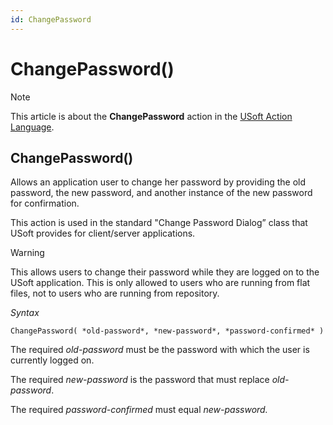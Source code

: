 ```yaml
---
id: ChangePassword
---
```


# ChangePassword()



> [!NOTE]
> This article is about the **ChangePassword** action in the [USoft Action Language](/docs/Task%20flow/Action%20Language%20reference/USoft%20Action%20Language.md).

## **ChangePassword()**

Allows an application user to change her password by providing the old password, the new password, and another instance of the new password for confirmation.

This action is used in the standard "Change Password Dialog” class that USoft provides for client/server applications.

> [!WARNING]
> This allows users to change their password while they are logged on to the USoft application.
> This is only allowed to users who are running from flat files, not to users who are running from repository.

*Syntax*

```
ChangePassword( *old-password*, *new-password*, *password-confirmed* )
```

The required *old-password* must be the password with which the user is currently logged on.

The required *new-password* is the password that must replace *old-password*.

The required *password-confirmed* must equal *new-password.*